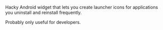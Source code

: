 Hacky Android widget that lets you create launcher icons for applications you uninstall and reinstall frequently.

Probably only useful for developers.
